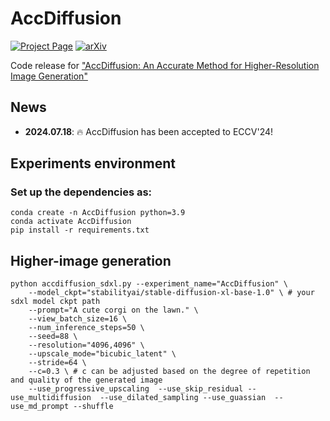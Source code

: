 # AccDiffusion 
[![Project Page](https://img.shields.io/badge/Project-Page-green.svg)](https://lzhxmu.github.io/accdiffusion/accdiffusion.html)
[![arXiv](https://img.shields.io/badge/arXiv-2311.16973-b31b1b.svg)](https://arxiv.org/abs/2407.10738v1)

Code release for ["AccDiffusion: An Accurate Method for Higher-Resolution Image Generation"](https://lzhxmu.github.io/accdiffusion/accdiffusion.html) 

## News
- **2024.07.18**: 🔥 AccDiffusion has been accepted to ECCV'24!

## Experiments environment
### Set up the dependencies as:
```
conda create -n AccDiffusion python=3.9
conda activate AccDiffusion
pip install -r requirements.txt
```

## Higher-image generation
```
python accdiffusion_sdxl.py --experiment_name="AccDiffusion" \
    --model_ckpt="stabilityai/stable-diffusion-xl-base-1.0" \ # your sdxl model ckpt path
    --prompt="A cute corgi on the lawn." \
    --view_batch_size=16 \
    --num_inference_steps=50 \
    --seed=88 \
    --resolution="4096,4096" \
    --upscale_mode="bicubic_latent" \
    --stride=64 \
    --c=0.3 \ # c can be adjusted based on the degree of repetition and quality of the generated image
    --use_progressive_upscaling  --use_skip_residual --use_multidiffusion  --use_dilated_sampling --use_guassian  --use_md_prompt --shuffle 

``` 
